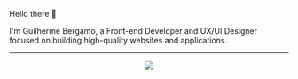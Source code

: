 Hello there 👋

I'm Guilherme Bergamo, a Front-end Developer and UX/UI Designer focused on building high-quality websites and applications.

---

<p align="center">
  <a href="https://skillicons.dev">
    <img src="https://skillicons.dev/icons?i=react,typescript,next,vite,tailwind,sass,git,figma,vercel,firebase" />
  </a>
</p>
